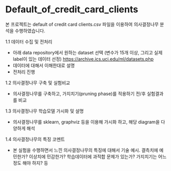 # Default_of_credit_card_clients

본 프로젝트는 default of credit card clients.csv 파일을 이용하여 의사결정나무 분석을 수행하였습니다.

1.1 데이터 수집 및 전처리
- 아래 data repository에서 원하는 dataset 선택 (변수가 15개 이상, 그리고 실제 label이 있는 데이터 선정)
  https://archive.ics.uci.edu/ml/datasets.php
- 데이터에 대해서 이해한대로 설명
- 전처리 진행

1.2 의사결정나무 구축 및 실험비교
- 의사결정나무를 구축하고, 가지치기(pruning phase)를 적용하기 전/후 실험결과를 비교

1.3 의사결정나무 학습모델 가시화 및 설명 
- 의사결정나무를 sklearn, graphviz 등을 이용해 가시화 하고, 해당 diagram을 다양하게 해석

1.4 의사결정나무의 특징 코멘트
- 본 실험을 수행하면서 느낀 의사결정나무의 특징에 대해서 기술
예시. 결측치에 예민한가? 이상치에 민감한가? 학습데이터에 과적합 문제가 있는가? 가지치기는 어느 정도 해야 하지? 등
